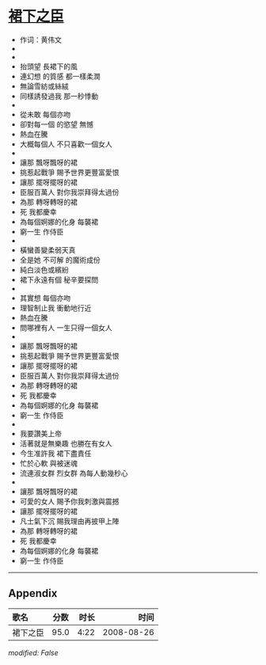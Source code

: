 # [裙下之臣](https://music.163.com/song?id=64936)

* 作词：黄伟文
*
*
* 抬頭望 長裙下的風
* 連幻想 的質感 都一樣柔潤
* 無論雪紡或絲絨
* 同樣誘發過我 那一秒悸動
* 
* 從未敢 每個亦吻
* 卻對每一個 的慾望 無憾
* 熱血在騰
* 大概每個人 不只喜歡一個女人
* 
* 讓那 飄呀飄呀的裙
* 挑惹起戰爭 賜予世界更豐富愛恨
* 讓那 擺呀擺呀的裙
* 臣服百萬人 對你我崇拜得太過份
* 為那 轉呀轉呀的裙
* 死 我都慶幸
* 為每個婀娜的化身 每襲裙
* 窮一生 作侍臣
* 
* 橫蠻善變柔弱天真
* 全是她 不可解 的魔術成份
* 純白淡色或繽紛
* 裙下永遠有個 秘辛要探問
* 
* 其實想 每個亦吻
* 理智制止我 衝動地行近
* 熱血在騰
* 問哪裡有人 一生只得一個女人
* 
* 讓那 飄呀飄呀的裙
* 挑惹起戰爭 賜予世界更豐富愛恨
* 讓那 擺呀擺呀的裙
* 臣服百萬人 對你我崇拜得太過份
* 為那 轉呀轉呀的裙
* 死 我都慶幸
* 為每個婀娜的化身 每襲裙
* 窮一生 作侍臣
* 
* 我要讚美上帝
* 活著就是無樂趣 也勝在有女人
* 今生准許我 裙下盡責任
* 忙於心軟 與被迷魂
* 流連淑女群 烈女群 為每人動幾秒心
* 
* 讓那 飄呀飄呀的裙
* 可愛的女人 賜予你我刺激與震撼
* 讓那 擺呀擺呀的裙
* 凡士氣下沉 賜我理由再披甲上陣
* 為那 轉呀轉呀的裙
* 死 我都慶幸
* 為每個婀娜的化身 每襲裙
* 窮一生 作侍臣


---

## Appendix

|歌名|分数|时长|时间|
|:---|:---:|---:|---:|
|裙下之臣|95.0|4:22|2008-08-26

*modified: False*